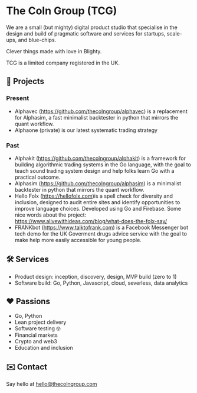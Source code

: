 # The Coln Group (TCG)

We are a small (but mighty) digital product studio that specialise in the design and build of pragmatic software and services for startups, scale-ups, and blue-chips.

Clever things made with love in Blighty. 

TCG is a limited company registered in the UK. 

## 🚀 Projects

### Present

- Alphavec (https://github.com/thecolngroup/alphavec) is a replacement for Alphasim, a fast minimalist backtester in python that mirrors the quant workflow.
- Alphaone (private) is our latest systematic trading strategy

### Past

- Alphakit (https://github.com/thecolngroup/alphakit) is a framework for building algorithmic trading systems in the Go language, with the goal to teach sound trading system design and help folks learn Go with a practical outcome.
- Alphasim (https://github.com/thecolngroup/alphasim) is a minimalist backtester in python that mirrors the quant workflow.
- Hello Folx (<https://hellofolx.com>)is a spell check for diversity and inclusion, designed to audit entire sites and identify opportunities to improve language choices. Developed using Go and Firebase. Some nice words about the project: https://www.alivewithideas.com/blog/what-does-the-folx-say/
- FRANKbot (<https://www.talktofrank.com>) is a Facebook Messenger bot tech demo for the UK Goverment drugs advice service with the goal to make help more easily accessible for young people.

## 🛠 Services

- Product design: inception, discovery, design, MVP build (zero to 1)
- Software build: Go, Python, Javascript, cloud, severless, data analytics

## ❤️ Passions

- Go, Python
- Lean project delivery
- Software testing 🤓
- Financial markets
- Crypto and web3
- Education and inclusion

## ✉️ Contact

Say hello at hello@thecolngroup.com

